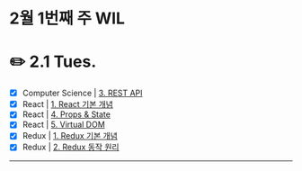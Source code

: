 # 2월 1번째 주 WIL

# ✏️ 2.1 **Tues.**

- [x]  Computer Science | [3. REST API](https://www.notion.so/3-REST-API-99ccd31d6f1140b099b7a7a88f4555e8)
- [x]  React | [1. React 기본 개념](https://www.notion.so/1-React-7e273d6ac33d4e1b9b563cb06f06d4e3)
- [x]  React | [4. Props & State](https://www.notion.so/4-Props-State-722e32186e3446ed90a9b0a083e37df4)
- [x]  React | [5. Virtual DOM](https://www.notion.so/5-Virtual-DOM-5d7b8f907b6c4948a4ccaa7b70fc19b5)
- [x]  Redux | [1. Redux 기본 개념](https://www.notion.so/1-Redux-903be0af3e444f7d8153b95b239a83fc)
- [x]  Redux | [2. Redux 동작 원리](https://www.notion.so/2-Redux-2dfca72811544c4b96c9943064d3cbe4)

---